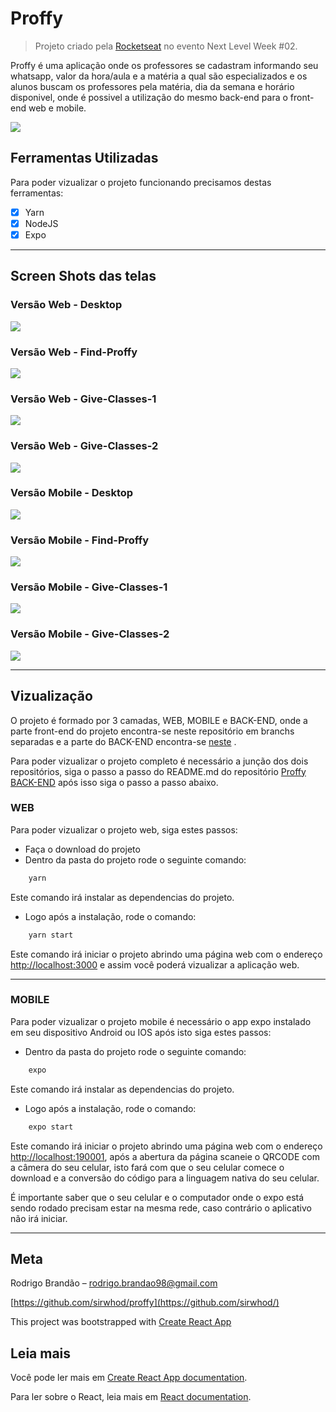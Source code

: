 # Proffy
> Projeto criado pela [Rocketseat](https://rocketseat.com.br) no evento Next Level Week #02.


Proffy é uma aplicação onde os professores se cadastram informando seu whatsapp, valor da hora/aula e a matéria a qual são especializados e os alunos buscam os professores pela matéria, dia da semana e horário disponivel, onde é possivel a utilização do mesmo back-end para o front-end web e mobile.

![](./src/assets/images/logo-header.svg)

## Ferramentas Utilizadas

Para poder vizualizar o projeto funcionando precisamos destas ferramentas:

- [x] Yarn
- [x] NodeJS
- [X] Expo

***
## Screen Shots das telas

### Versão Web - Desktop

![](./public/images/capa-web-desktop.JPG)

### Versão Web - Find-Proffy

![](./public/images/find-proffy.JPG)

### Versão Web - Give-Classes-1

![](./public/images/give-classes-1.JPG)

### Versão Web - Give-Classes-2

![](./public/images/give-classes-2.JPG)

### Versão Mobile - Desktop

![](./public/images/capa-web-mobile.JPG)

### Versão Mobile - Find-Proffy

![](./public/images/find-proffy-mobile.JPG)

### Versão Mobile - Give-Classes-1

![](./public/images/give-classes-1-mobile.JPG)

### Versão Mobile - Give-Classes-2

![](./public/images/give-classes-2-mobile.JPG)

***
## Vizualização
O projeto é formado por 3 camadas, WEB, MOBILE e BACK-END, onde a parte front-end do projeto encontra-se neste repositório em branchs separadas e a parte do BACK-END encontra-se [neste](https://github.com/sirwhod/Proffy-Back-end) .

Para poder vizualizar o projeto completo é necessário a junção dos dois repositórios, siga o passo a passo do README.md do repositório [Proffy BACK-END](https://github.com/sirwhod/Proffy-Back-end)
após isso siga o passo a passo abaixo.

### WEB
Para poder vizualizar o projeto web, siga estes passos:

- Faça o download do projeto
- Dentro da pasta do projeto rode o seguinte comando:

```sh
    yarn
```
Este comando irá instalar as dependencias do projeto.

- Logo após a instalação, rode o comando:

```sh
    yarn start
```
Este comando irá iniciar o projeto abrindo uma página web com o endereço [http://localhost:3000](http://localhost:3000) e assim você poderá vizualizar a aplicação web.
***
### MOBILE

Para poder vizualizar o projeto mobile é necessário o app expo instalado em seu dispositivo Android ou IOS após isto siga estes passos:

- Dentro da pasta do projeto rode o seguinte comando:

```sh
    expo
```
Este comando irá instalar as dependencias do projeto.

- Logo após a instalação, rode o comando:

```sh
    expo start
```
Este comando irá iniciar o projeto abrindo uma página web com o endereço [http://localhost:190001](http://localhost:190001), após a abertura da página scaneie o QRCODE com a câmera do seu celular,
isto fará com que o seu celular comece o download e a conversão do código para a linguagem nativa do seu celular.

É importante saber que o seu celular e o computador onde o expo está sendo rodado precisam estar na mesma rede, caso contrário o aplicativo não irá iniciar.

***
## Meta

Rodrigo Brandão –  rodrigo.brandao98@gmail.com

[https://github.com/sirwhod/proffy](https://github.com/sirwhod/)


This project was bootstrapped with [Create React App](https://github.com/facebook/create-react-app)


## Leia mais

Você pode ler mais em [Create React App documentation](https://facebook.github.io/create-react-app/docs/getting-started).

Para ler sobre o React, leia mais em [React documentation](https://reactjs.org/).